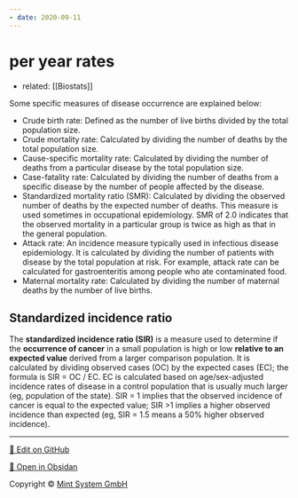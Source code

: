 ```yaml
---
- date: 2020-09-11
---
```


# per year rates

- related: [[Biostats]]

Some specific measures of disease occurrence are explained below:

- Crude birth rate: Defined as the number of live births divided by the total population size.
- Crude mortality rate: Calculated by dividing the number of deaths by the total population size.
- Cause-specific mortality rate: Calculated by dividing the number of deaths from a particular disease by the total population size.
- Case-fatality rate: Calculated by dividing the number of deaths from a specific disease by the number of people affected by the disease.
- Standardized mortality ratio (SMR): Calculated by dividing the observed number of deaths by the expected number of deaths.  This measure is used sometimes in occupational epidemiology.  SMR of 2.0 indicates that the observed mortality in a particular group is twice as high as that in the general population.
- Attack rate: An incidence measure typically used in infectious disease epidemiology.  It is calculated by dividing the number of patients with disease by the total population at risk.  For example, attack rate can be calculated for gastroenteritis among people who ate contaminated food.
- Maternal mortality rate: Calculated by dividing the number of maternal deaths by the number of live births.

## Standardized incidence ratio

<!-- standardized incidence ratio is -->

The **standardized incidence ratio (SIR)** is a measure used to determine if the **occurrence of cancer** in a small population is high or low **relative to an expected value** derived from a larger comparison population. It is calculated by dividing observed cases (OC) by the expected cases (EC); the formula is SIR = OC / EC. EC is calculated based on age/sex-adjusted incidence rates of disease in a control population that is usually much larger (eg, population of the state). SIR = 1 implies that the observed incidence of cancer is equal to the expected value; SIR >1 implies a higher observed incidence than expected (eg, SIR = 1.5 means a 50% higher observed incidence).


<hr>

[📝 Edit on GitHub](https://github.com/Mint-System/Knowledge/blob/master/per%20year%20rates.md)

[📂 Open in Obsidan](obsidian://open?vault=Knowledge%20Mint%20System&file=per%20year%20rates.md ':target=_self')

<footer>Copyright © <a href="https://www.mint-system.ch/">Mint System GmbH</a></footer>